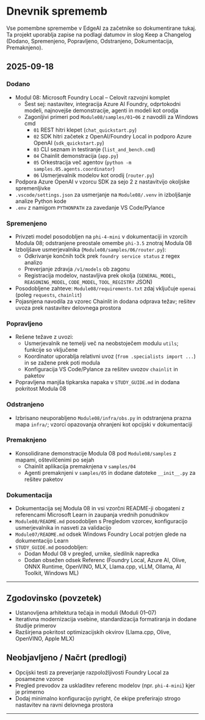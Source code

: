 <!--
CO_OP_TRANSLATOR_METADATA:
{
  "original_hash": "b02a49f9b47dc500f1b4791c01bb9501",
  "translation_date": "2025-09-23T00:45:56+00:00",
  "source_file": "CHANGELOG.md",
  "language_code": "sl"
}
-->
# Dnevnik sprememb

Vse pomembne spremembe v EdgeAI za začetnike so dokumentirane tukaj. Ta projekt uporablja zapise na podlagi datumov in slog Keep a Changelog (Dodano, Spremenjeno, Popravljeno, Odstranjeno, Dokumentacija, Premaknjeno).

## 2025-09-18

### Dodano
- Modul 08: Microsoft Foundry Local – Celovit razvojni komplet
  - Šest sej: nastavitev, integracija Azure AI Foundry, odprtokodni modeli, najnovejše demonstracije, agenti in modeli kot orodja
  - Zagonljivi primeri pod `Module08/samples/01`–`06` z navodili za Windows cmd
    - `01` REST hitri klepet (`chat_quickstart.py`)
    - `02` SDK hitri začetek z OpenAI/Foundry Local in podporo Azure OpenAI (`sdk_quickstart.py`)
    - `03` CLI seznam in testiranje (`list_and_bench.cmd`)
    - `04` Chainlit demonstracija (`app.py`)
    - `05` Orkestracija več agentov (`python -m samples.05.agents.coordinator`)
    - `06` Usmerjevalnik modelov kot orodij (`router.py`)
- Podpora Azure OpenAI v vzorcu SDK za sejo 2 z nastavitvijo okoljske spremenljivke
- `.vscode/settings.json` za usmerjanje na `Module08/.venv` in izboljšanje analize Python kode
- `.env` z namigom `PYTHONPATH` za zavedanje VS Code/Pylance

### Spremenjeno
- Privzeti model posodobljen na `phi-4-mini` v dokumentaciji in vzorcih Modula 08; odstranjene preostale omembe `phi-3.5` znotraj Modula 08
- Izboljšave usmerjevalnika (`Module08/samples/06/router.py`):
  - Odkrivanje končnih točk prek `foundry service status` z regex analizo
  - Preverjanje zdravja `/v1/models` ob zagonu
  - Registracija modelov, nastavljiva prek okolja (`GENERAL_MODEL`, `REASONING_MODEL`, `CODE_MODEL`, `TOOL_REGISTRY` JSON)
- Posodobljene zahteve: `Module08/requirements.txt` zdaj vključuje `openai` (poleg `requests`, `chainlit`)
- Pojasnjena navodila za vzorec Chainlit in dodana odprava težav; rešitev uvoza prek nastavitev delovnega prostora

### Popravljeno
- Rešene težave z uvozi:
  - Usmerjevalnik ne temelji več na neobstoječem modulu `utils`; funkcije so vključene
  - Koordinator uporablja relativni uvoz (`from .specialists import ...`) in se zažene prek poti modula
  - Konfiguracija VS Code/Pylance za rešitev uvozov `chainlit` in paketov
- Popravljena manjša tipkarska napaka v `STUDY_GUIDE.md` in dodana pokritost Modula 08

### Odstranjeno
- Izbrisano neuporabljeno `Module08/infra/obs.py` in odstranjena prazna mapa `infra/`; vzorci opazovanja ohranjeni kot opcijski v dokumentaciji

### Premaknjeno
- Konsolidirane demonstracije Modula 08 pod `Module08/samples` z mapami, oštevilčenimi po sejah
  - Chainlit aplikacija premaknjena v `samples/04`
  - Agenti premaknjeni v `samples/05` in dodane datoteke `__init__.py` za rešitev paketov

### Dokumentacija
- Dokumentacija sej Modula 08 in vsi vzorčni README-ji obogateni z referencami Microsoft Learn in zaupanja vrednih ponudnikov
- `Module08/README.md` posodobljen s Pregledom vzorcev, konfiguracijo usmerjevalnika in nasveti za validacijo
- `Module07/README.md` odsek Windows Foundry Local potrjen glede na dokumentacijo Learn
- `STUDY_GUIDE.md` posodobljen:
  - Dodan Modul 08 v pregled, urnike, sledilnik napredka
  - Dodan obsežen odsek Referenc (Foundry Local, Azure AI, Olive, ONNX Runtime, OpenVINO, MLX, Llama.cpp, vLLM, Ollama, AI Toolkit, Windows ML)

---

## Zgodovinsko (povzetek)
- Ustanovljena arhitektura tečaja in moduli (Moduli 01–07)
- Iterativna modernizacija vsebine, standardizacija formatiranja in dodane študije primerov
- Razširjena pokritost optimizacijskih okvirov (Llama.cpp, Olive, OpenVINO, Apple MLX)

## Neobjavljeno / Načrt (predlogi)
- Opcijski testi za preverjanje razpoložljivosti Foundry Local za posamezne vzorce
- Pregled prevodov za uskladitev referenc modelov (npr. `phi-4-mini`) kjer je primerno
- Dodaj minimalno konfiguracijo pyright, če ekipe preferirajo strogo nastavitev na ravni delovnega prostora

---

